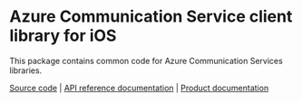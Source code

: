 # Azure Communication Service client library for iOS

This package contains common code for Azure Communication Services libraries.

[Source code](https://github.com/Azure/azure-sdk-for-ios/tree/main/sdk/communication/AzureCommunicationCommon)
| [API reference documentation](https://azure.github.io/azure-sdk-for-ios/AzureCommunicationCommon/index.html)
| [Product documentation](https://docs.microsoft.com/azure/communication-services/overview)
